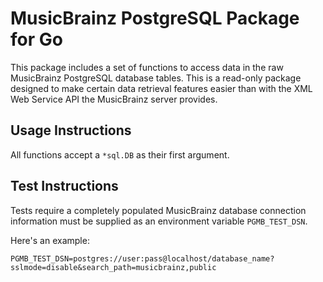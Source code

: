 # MusicBrainz PostgreSQL Package for Go

This package includes a set of functions to access data in the raw MusicBrainz
PostgreSQL database tables. This is a read-only package designed to make certain
data retrieval features easier than with the XML Web Service API the MusicBrainz
server provides.

## Usage Instructions

All functions accept a `*sql.DB` as their first argument.

## Test Instructions

Tests require a completely populated MusicBrainz database connection information must be supplied
as an environment variable `PGMB_TEST_DSN`.

Here's an example:

```
PGMB_TEST_DSN=postgres://user:pass@localhost/database_name?sslmode=disable&search_path=musicbrainz,public
```